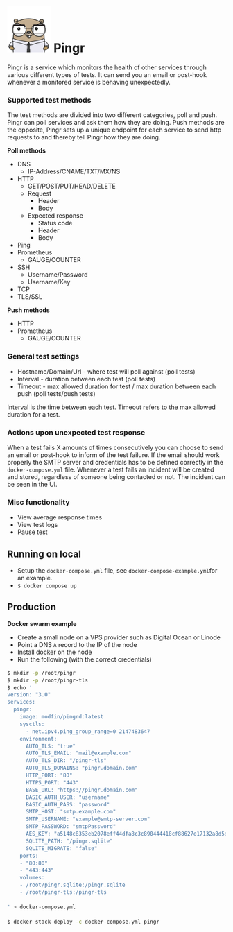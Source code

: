# <img src="ui/assets/gopher.png" alt="pingr gopher" width="100"/> Pingr 

Pingr is a service which monitors the health of other services through various different types of tests. It can send you an email or post-hook whenever a monitored service is behaving unexpectedly. 

### Supported test methods

The test methods are divided into two different categories, poll and push. Pingr can poll services and ask them how they are doing.
Push methods are the opposite, Pingr sets up a unique endpoint for each service to send http requests to and thereby tell Pingr how they are doing.

**Poll methods**
+ DNS
    + IP-Address/CNAME/TXT/MX/NS
+ HTTP
    + GET/POST/PUT/HEAD/DELETE
    + Request
        + Header
        + Body
    + Expected response
        + Status code
        + Header
        + Body
+ Ping
+ Prometheus
    + GAUGE/COUNTER
+ SSH
    + Username/Password
    + Username/Key
+ TCP
+ TLS/SSL

**Push methods**
+ HTTP
+ Prometheus
    + GAUGE/COUNTER

### General test settings
 + Hostname/Domain/Url - where test will poll against (poll tests)
 + Interval - duration between each test (poll tests)
 + Timeout - max allowed duration for test / max duration between each push (poll tests/push tests)
 
 Interval is the time between each test. Timeout refers to the max allowed duration for a test.

### Actions upon unexpected test response
When a test fails X amounts of times consecutively you can choose to send an email or post-hook to inform of the test failure. If the email should work properly the SMTP server and credentials has to be defined correctly in the `docker-compose.yml` file.
Whenever a test fails an incident will be created and stored, regardless of someone being contacted or not. The incident can be seen in the UI.

### Misc functionality
+ View average response times
+ View test logs
+ Pause test


## Running on local
* Setup the `docker-compose.yml` file, see `docker-compose-example.yml`for an example.
* `$ docker compose up`

## Production
**Docker swarm example**

* Create a small node on a VPS provider such as Digital Ocean or Linode 
* Point a DNS `A` record to the IP of the node
* Install docker on the node
* Run the following (with the correct credentials)

```bash 
$ mkdir -p /root/pingr
$ mkdir -p /root/pingr-tls
$ echo '
version: "3.0"
services:
  pingr:
    image: modfin/pingrd:latest
    sysctls:
      - net.ipv4.ping_group_range=0 2147483647
    environment:
      AUTO_TLS: "true"
      AUTO_TLS_EMAIL: "mail@example.com"
      AUTO_TLS_DIR: "/pingr-tls"
      AUTO_TLS_DOMAINS: "pingr.domain.com"
      HTTP_PORT: "80"
      HTTPS_PORT: "443"
      BASE_URL: "https://pingr.domain.com"
      BASIC_AUTH_USER: "username"
      BASIC_AUTH_PASS: "password"
      SMTP_HOST: "smtp.example.com"
      SMTP_USERNAME: "example@smtp-server.com"
      SMTP_PASSWORD: "smtpPassword"
      AES_KEY: "a5148c8353eb2078eff44dfa8c3c890444418cf88627e17132a8d5d44335788a" ## Generate using 'openssl rand -hex 32'
      SQLITE_PATH: "/pingr.sqlite"
      SQLITE_MIGRATE: "false"
    ports:
    - "80:80"
    - "443:443"
    volumes:
    - /root/pingr.sqlite:/pingr.sqlite
    - /root/pingr-tls:/pingr-tls

' > docker-compose.yml

$ docker stack deploy -c docker-compose.yml pingr

```


